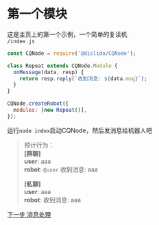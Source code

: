 # 第一个模块
这是主页上的第一个示例，一个简单的复读机  
`/index.js`
```javascript
const CQNode = require('@dislido/CQNode');

class Repeat extends CQNode.Module {
  onMessage(data, resp) {
    return resp.reply(`收到消息: ${data.msg}`);
  }
}

CQNode.createRobot({
  modules: [new Repeat()],
});
```
运行`node index`启动CQNode，然后发消息给机器人吧

> 预计行为：  
> __[群聊]__  
> __user__: aaa  
> __robot__: `@user` 收到消息: aaa  
> 
> __[私聊]__  
> __user__: aaa  
> __robot__: 收到消息: aaa  

[下一步 消息处理](./messagehandling)
